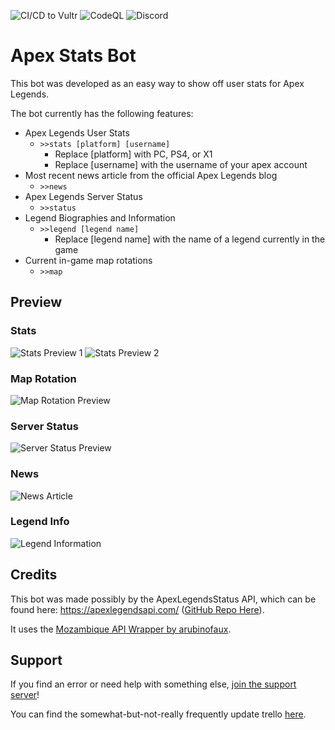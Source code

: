 ![CI/CD to Vultr](https://github.com/SDCore/ApexStats/workflows/CI/CD%20to%20Vultr/badge.svg) ![CodeQL](https://github.com/SDCore/ApexStats/workflows/CodeQL/badge.svg) ![Discord](https://img.shields.io/discord/664717517666910220?label=Support%20Server)

# Apex Stats Bot

This bot was developed as an easy way to show off user stats for Apex Legends.

The bot currently has the following features:

- Apex Legends User Stats
  - `>>stats [platform] [username]`
    - Replace [platform] with PC, PS4, or X1
    - Replace [username] with the username of your apex account
- Most recent news article from the official Apex Legends blog
  - `>>news`
- Apex Legends Server Status
  - `>>status`
- Legend Biographies and Information
  - `>>legend [legend name]`
    - Replace [legend name] with the name of a legend currently in the game
- Current in-game map rotations
  - `>>map`

## Preview

### Stats

![Stats Preview 1](https://sdcore.dev/i/tchntbph.png)
![Stats Preview 2](https://sdcore.dev/i/h99klpyi.png)

### Map Rotation

![Map Rotation Preview](https://sdcore.dev/i/0clab374.png)

### Server Status

![Server Status Preview](https://sdcore.dev/i/0v9u9xbz.png)

### News

![News Article](https://sdcore.dev/i/r2bzoj1o.png)

### Legend Info

![Legend Information](https://sdcore.dev/i/rx3z31vn.png)

## Credits

This bot was made possibly by the ApexLegendsStatus API, which can be found here: https://apexlegendsapi.com/ ([GitHub Repo Here](https://github.com/HugoDerave/ApexLegendsAPI)).

It uses the [Mozambique API Wrapper by arubinofaux](https://github.com/arubinofaux/mozambique-api-wrapper).

## Support

If you find an error or need help with something else, [join the support server](https://discord.gg/eH8VxssFW6)!

You can find the somewhat-but-not-really frequently update trello [here](https://trello.com/b/PGSmA4op/apex-legends-discord-stats-bot).
